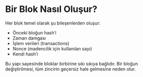 # Bir Blok Nasıl Oluşur?

Her blok temel olarak şu bileşenlerden oluşur:
- Önceki bloğun hash’i
- Zaman damgası
- İşlem verileri (transactions)
- Nonce (madencilik için kullanılan sayı)
- Kendi hash’i

Bu yapı sayesinde bloklar birbirine sıkı sıkıya bağlıdır. Bir bloğun değiştirilmesi, tüm zincirin geçersiz hale gelmesine neden olur.
